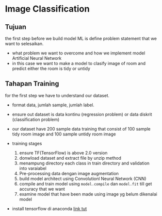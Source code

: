 # Image Classification

## Tujuan
the first step before we build model ML is define problem statement that we want to selesaikan.
- what problem we want to overcome and how we implement model Artificial Neural Network
- in this case we want to make a model to clasify image of room and predict either the room is tidy or untidy 


## Tahapan Training
for the first step we have to understand our dataset.
- format data, jumlah sample, jumlah label.
- ensure out dataset is data kontinu (regression problem) or data diskrit (classification problem)
- our dataset have 200 sample data training that consist of 100 sample tidy room image and 100 sample untidy room image

- training stages 
   1. ensure TF(TensorFlow) is above 2.0 version 
   2. donwload dataset and extract file by unzip method
   3. menampung directory each class in train directory and validation into varaiabel
   4.  Pre-processing data dengan image augmentation
   5.  build model architect using Convolutionl Neural Network (CNN)
   6.  compile and train model using ``model.compile`` dan ``model.fit`` till get accuracy that we want
   7.  examine model that have been made using image yg belum dikenalai model


- install tensorflow di anaconda [link tut](https://www.youtube.com/watch?v=otzZRZtXlOs)
